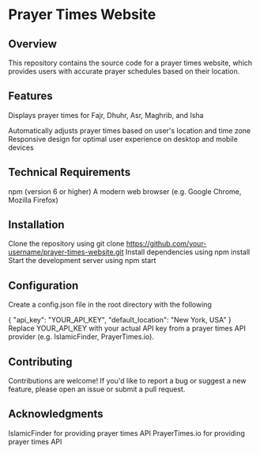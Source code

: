 # Prayer Times Website
## Overview
This repository contains the source code for a prayer times website, which provides users with accurate prayer schedules based on their location.

## Features
Displays prayer times for Fajr, Dhuhr, Asr, Maghrib, and Isha

Automatically adjusts prayer times based on user's location and time zone
Responsive design for optimal user experience on desktop and mobile devices
## Technical Requirements
npm (version 6 or higher)
A modern web browser (e.g. Google Chrome, Mozilla Firefox)
## Installation
Clone the repository using git clone https://github.com/your-username/prayer-times-website.git
Install dependencies using npm install
Start the development server using npm start
## Configuration
Create a config.json file in the root directory with the following 

{
  "api_key": "YOUR_API_KEY",
  "default_location": "New York, USA"
}
Replace YOUR_API_KEY with your actual API key from a prayer times API provider (e.g. IslamicFinder, PrayerTimes.io).

## Contributing
Contributions are welcome! If you'd like to report a bug or suggest a new feature, please open an issue or submit a pull request.

## Acknowledgments
IslamicFinder for providing prayer times API
PrayerTimes.io for providing prayer times API
